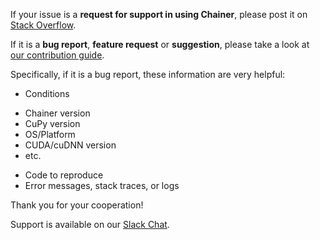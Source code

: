 If your issue is a **request for support in using Chainer**,
please post it on [Stack Overflow](https://stackoverflow.com/questions/tagged/chainer).

If it is a **bug report**, **feature request** or **suggestion**,
please take a look at [our contribution guide](https://docs.chainer.org/en/stable/contribution.html).

Specifically, if it is a bug report, these information are very helpful:

* Conditions
<!-- If you're using Chainer 4.0+, you can also get this information by typing `python -c 'import chainer; chainer.print_runtime_info()'. -->
  - Chainer version
  - CuPy version
  - OS/Platform
  - CUDA/cuDNN version
  - etc.
* Code to reproduce
* Error messages, stack traces, or logs

Thank you for your cooperation!

Support is available on our [Slack Chat](https://bit.ly/join-chainer-slack).
